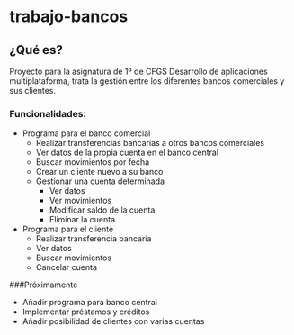 # trabajo-bancos

## ¿Qué es?
Proyecto para la asignatura de 1º de CFGS Desarrollo de aplicaciones multiplataforma, trata la gestión entre los diferentes bancos comerciales y sus clientes.


### Funcionalidades:
* Programa para el banco comercial
    * Realizar transferencias bancarias a otros bancos comerciales
    * Ver datos de la propia cuenta en el banco central
    * Buscar movimientos por fecha
    * Crear un cliente nuevo a su banco
    * Gestionar una cuenta determinada
        * Ver datos
        * Ver movimientos
        * Modificar saldo de la cuenta
        * Eliminar la cuenta
* Programa para el cliente
    * Realizar transferencia bancaria
    * Ver datos
    * Buscar movimientos
    * Cancelar cuenta

###Próximamente
   * Añadir programa para banco central
   * Implementar préstamos y créditos
   * Añadir posibilidad de clientes con varias cuentas

